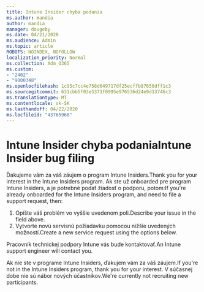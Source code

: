```yaml
---
title: Intune Insider chyba podania
ms.author: mandia
author: mandia
manager: dougeby
ms.date: 04/21/2020
ms.audience: Admin
ms.topic: article
ROBOTS: NOINDEX, NOFOLLOW
localization_priority: Normal
ms.collection: Adm_O365
ms.custom:
- "2402"
- "9000348"
ms.openlocfilehash: 1c95c7cc4e758d649717df25ecffb87650dff1c3
ms.sourcegitcommit: 631cbb5f03e5371f0995e976536d24e9d13746c3
ms.translationtype: MT
ms.contentlocale: sk-SK
ms.lasthandoff: 04/22/2020
ms.locfileid: "43765968"
---
```

# <a name="intune-insider-bug-filing"></a><span data-ttu-id="04c46-102">Intune Insider chyba podania</span><span class="sxs-lookup"><span data-stu-id="04c46-102">Intune Insider bug filing</span></span>

<span data-ttu-id="04c46-103">Ďakujeme vám za váš záujem o program Intune Insiders.</span><span class="sxs-lookup"><span data-stu-id="04c46-103">Thank you for your interest in the Intune Insiders program.</span></span> <span data-ttu-id="04c46-104">Ak ste už onboarded pre program Intune Insiders, a je potrebné podať žiadosť o podporu, potom:</span><span class="sxs-lookup"><span data-stu-id="04c46-104">If you're already onboarded for the Intune Insiders program, and need to file a support request, then:</span></span>

1. <span data-ttu-id="04c46-105">Opíšte váš problém vo vyššie uvedenom poli.</span><span class="sxs-lookup"><span data-stu-id="04c46-105">Describe your issue in the field above.</span></span>
2. <span data-ttu-id="04c46-106">Vytvorte novú servisnú požiadavku pomocou nižšie uvedených možností.</span><span class="sxs-lookup"><span data-stu-id="04c46-106">Create a new service request using the options below.</span></span>

<span data-ttu-id="04c46-107">Pracovník technickej podpory Intune vás bude kontaktovať.</span><span class="sxs-lookup"><span data-stu-id="04c46-107">An Intune support engineer will contact you.</span></span>

<span data-ttu-id="04c46-108">Ak nie ste v programe Intune Insiders, ďakujem vám za váš záujem.</span><span class="sxs-lookup"><span data-stu-id="04c46-108">If you're not in the Intune Insiders program, thank you for your interest.</span></span> <span data-ttu-id="04c46-109">V súčasnej dobe nie sú nábor nových účastníkov.</span><span class="sxs-lookup"><span data-stu-id="04c46-109">We're currently not recruiting new participants.</span></span>
